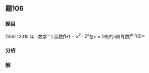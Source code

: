 ## 题106
### 题目
(106) (2015 年 · 数学二) 函数$f( x)  = {x}^{2} \cdot  {2}^{x}$在$x = 0$处的$n$阶导数${f}^{( n) }( 0)  =$
### 分析

### 解
